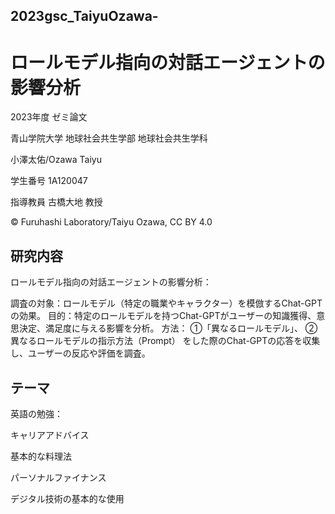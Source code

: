 ## 2023gsc_TaiyuOzawa-

# ロールモデル指向の対話エージェントの影響分析


2023年度 ゼミ論文

青山学院大学 地球社会共生学部 地球社会共生学科

小澤太佑/Ozawa Taiyu

学生番号 1A120047

指導教員 古橋大地 教授

© Furuhashi Laboratory/Taiyu Ozawa, CC BY 4.0

##  研究内容
ロールモデル指向の対話エージェントの影響分析：

調査の対象：ロールモデル（特定の職業やキャラクター）を模倣するChat-GPTの効果。
目的：特定のロールモデルを持つChat-GPTがユーザーの知識獲得、意思決定、満足度に与える影響を分析。
方法：
①「異なるロールモデル」、
②異なるロールモデルの指示方法（Prompt）
をした際のChat-GPTの応答を収集し、ユーザーの反応や評価を調査。

##  テーマ
英語の勉強：

キャリアアドバイス

基本的な料理法

パーソナルファイナンス

デジタル技術の基本的な使用

